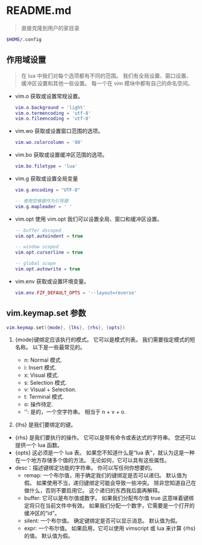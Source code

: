 # README.md

> 直接克隆到用户的家目录

```sh
$HOME/.config
```

## 作用域设置

> 在 lua 中我们对每个选项都有不同的范围。 我们有全局设置、窗口设置、缓冲区设置和其他一些设置。
> 每一个在 vim 模块中都有自己的命名空间。

- vim.o
  获取或设置常规设置。

  ```lua
  vim.o.background = 'light'
  vim.o.termencoding = 'utf-8'
  vim.o.fileencoding = 'utf-8'
  ```

- vim.wo
  获取或设置窗口范围的选项。

  ```lua
  vim.wo.colorcolumn = '80'
  ```

- vim.bo
  获取或设置缓冲区范围的选项。

  ```lua
  vim.bo.filetype = 'lua'
  ```

- vim.g
  获取或设置全局变量

  ```lua
  vim.g.encoding = "UTF-8"

  -- 使用空格键作为引导键
  vim.g.mapleader = ' '
  ```

- vim.opt
  使用 vim.opt 我们可以设置全局、窗口和缓冲区设置。

  ```lua
  -- buffer dscoped
  vim.opt.autoindent = true

  -- window scoped
  vim.opt.cursorline = true

  -- global scope
  vim.opt.autowrite = true
  ```

- vim.env
  获取或设置环境变量。

  ```lua
  vim.env.FZF_DEFAULT_OPTS = '--layout=reverse'
  ```

## vim.keymap.set 参数

```lua
vim.keymap.set({mode}, {lhs}, {rhs}, {opts})
```

1. {mode}键绑定应该执行的模式。 它可以是模式列表。 我们需要指定模式的短名称。 以下是一些最常见的。

   - n: Normal 模式.
   - i: Insert 模式.
   - x: Visual 模式.
   - s: Selection 模式.
   - v: Visual + Selection.
   - t: Terminal 模式.
   - o: 操作待定.
   - '': 是的，一个空字符串。 相当于 n + v + o.

2. {lhs} 是我们要绑定的键。

- {rhs} 是我们要执行的操作。 它可以是带有命令或表达式的字符串。 您还可以提供一个 lua 函数。
- {opts} 这必须是一个 lua 表。 如果您不知道什么是“lua 表”，就认为这是一种在一个地方存储多个值的方法。 无论如何，它可以具有这些属性。
- desc：描述键绑定功能的字符串。 你可以写任何你想要的。
  - remap: 一个布尔值，用于确定我们的键绑定是否可以递归。 默认值为假。 如果使用不当，递归键绑定可能会导致一些冲突。 除非您知道自己在做什么，否则不要启用它。 这个递归的东西我后面再解释。
  - buffer: 它可以是布尔值或数字。 如果我们分配布尔值 true 这意味着键绑定将只在当前文件中有效。 如果我们分配一个数字，它需要是一个打开的缓冲区的“id”。
  - silent: 一个布尔值。 确定键绑定是否可以显示消息。 默认值为假。
  - expr: 一个布尔值。 如果启用，它可以使用 vimscript 或 lua 来计算 {rhs} 的值。 默认值为假。

